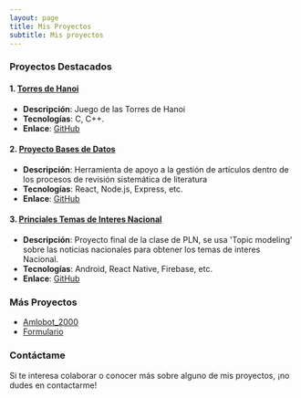 ```yaml
---
layout: page
title: Mis Proyectos
subtitle: Mis proyectos
---
```


### Proyectos Destacados

#### 1. [Torres de Hanoi](https://github.com/Mahynlo/Torres-De-Hanoi)
- **Descripción**: Juego de las Torres de Hanoi
- **Tecnologías**: C, C++.
- **Enlace**: [GitHub](https://github.com/Mahynlo/Torres-De-Hanoi)

#### 2. [Proyecto Bases de Datos](https://github.com/Mahynlo/proyectoBDD)
- **Descripción**: Herramienta de apoyo a la gestión de artículos dentro de los procesos de revisión sistemática de literatura
- **Tecnologías**: React, Node.js, Express, etc.
- **Enlace**: [GitHub](https://github.com/Mahynlo/proyectoBDD)

#### 3. [Princiales Temas de Interes Nacional](https://github.com/Mahynlo/principales_temas_de_interes_nacional)
- **Descripción**: Proyecto final de la clase de PLN, se usa 'Topic modeling' sobre las noticias nacionales para obtener los temas de interes Nacional.
- **Tecnologías**: Android, React Native, Firebase, etc.
- **Enlace**: [GitHub](https://github.com/Mahynlo/principales_temas_de_interes_nacional)

### Más Proyectos

- [Amlobot_2000](https://github.com/Mahynlo/Amlobot_2000)
- [Formulario](https://github.com/Mahynlo/Formulario)

### Contáctame

Si te interesa colaborar o conocer más sobre alguno de mis proyectos, ¡no dudes en contactarme!

